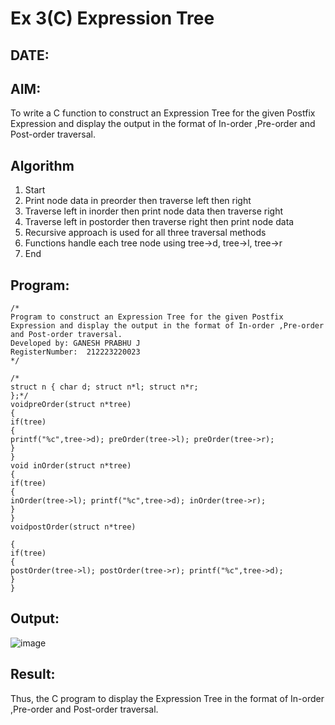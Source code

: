 # Ex 3(C) Expression Tree
## DATE: 
## AIM:
To write a C function to construct an Expression Tree for the given Postfix Expression and display the output in the format of In-order ,Pre-order and Post-order traversal.

## Algorithm
1.	Start
2.	Print node data in preorder then traverse left then right
3.	Traverse left in inorder then print node data then traverse right
4.	Traverse left in postorder then traverse right then print node data
5.	Recursive approach is used for all three traversal methods
6.	Functions handle each tree node using tree->d, tree->l, tree->r
7.	End
 

## Program:
```
/*
Program to construct an Expression Tree for the given Postfix Expression and display the output in the format of In-order ,Pre-order and Post-order traversal.
Developed by: GANESH PRABHU J
RegisterNumber:  212223220023
*/

/*
struct n { char d; struct n*l; struct n*r;
};*/
voidpreOrder(struct n*tree)
{
if(tree)
{
printf("%c",tree->d); preOrder(tree->l); preOrder(tree->r);
}
}
void inOrder(struct n*tree)
{
if(tree)
{
inOrder(tree->l); printf("%c",tree->d); inOrder(tree->r);
}
}
voidpostOrder(struct n*tree)
 
{
if(tree)
{
postOrder(tree->l); postOrder(tree->r); printf("%c",tree->d);
}
}

```

## Output:

![image](https://github.com/user-attachments/assets/2cc8f00f-c111-4b66-abd4-26cc701da549)


## Result:
Thus, the C program to display the Expression Tree in the format of In-order ,Pre-order and Post-order traversal.
